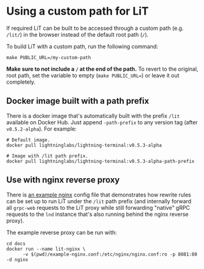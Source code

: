 # Using a custom path for LiT

If required LiT can be built to be accessed through a custom path (e.g. `/lit/`)
in the browser instead of the default root path (`/`).

To build LiT with a custom path, run the following command:

```shell
make PUBLIC_URL=/my-custom-path
```

**Make sure to not include a `/` at the end of the path.** To revert to the
original, root path, set the variable to empty (`make PUBLIC_URL=`) or leave
it out completely.

## Docker image built with a path prefix

There is a docker image that's automatically built with the prefix `/lit`
available on Docker Hub. Just append `-path-prefix` to any version tag (after
`v0.5.2-alpha`). For example:

```shell
# Default image.
docker pull lightninglabs/lightning-terminal:v0.5.3-alpha

# Image with /lit path prefix.
docker pull lightninglabs/lightning-terminal:v0.5.3-alpha-path-prefix
```

## Use with nginx reverse proxy

There is [an example nginx](example-nginx.conf) config file that demonstrates
how rewrite rules can be set up to run LiT under the `/lit` path prefix (and
internally forward all `grpc-web` requests to the LiT proxy while still
forwarding "native" gRPC requests to the `lnd` instance that's also running
behind the nginx reverse proxy).

The example reverse proxy can be run with:

```shell
cd docs
docker run --name lit-nginx \
      -v $(pwd)/example-nginx.conf:/etc/nginx/nginx.conf:ro -p 8081:80 -d nginx
```
